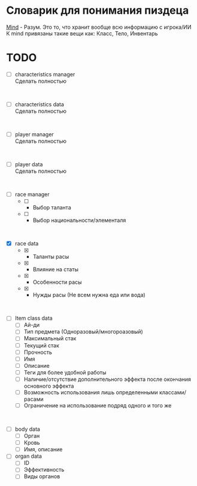 # Словарик для понимания пиздеца

[Mind](https://codeberg.org/themanyfaceddemon/DM-Bot/src/branch/master/entity/mind.py) - Разум. Это то, что хранит вообще всю информацию с игрока/ИИ
К mind привязаны такие вещи как: Класс, Тело, Инвентарь

# TODO
- [ ] characteristics manager<br>
Сделать полностью 
<br>

- [ ] characteristics data<br>
Сделать полностью 
<br>

- [ ] player manager<br>
Сделать полностью
<br>

- [ ] player data<br>
Сделать полностью 
<br>

- [ ] race manager
    - [ ] - Выбор таланта<br>
	- [ ] - Выбор национальности/элементаля<br>
<br>

- [x] race data
    - [x] - Таланты расы<br>
    - [x] - Влияние на статы<br>
    - [x] - Особенности расы<br>
    - [x] - Нужды расы (Не всем нужна еда или вода)<br>
<br>

- [ ] Item class data
	- [ ] Ай-ди<br>
	- [ ] Тип предмета (Одноразовый/многороазовый)<br>
	- [ ] Максимальный стак<br>
	- [ ] Текущий стак<br>
	- [ ] Прочность<br>
	- [ ] Имя<br>
	- [ ] Описание<br>
	- [ ] Теги для более удобной работы<br>
	- [ ] Наличие/отсутствие дополнительного эффекта после окончания основного эффекта<br>
	- [ ] Возможность использования лишь определенными классами/расами<br>
	- [ ] Ограничение на использование подряд одного и того же<br>
<br>

- [ ] body data
	- [ ] Орган<br>
	- [ ] Кровь<br>
	- [ ] Имя, описание<br>

- [ ] organ data
	- [ ] ID<br>
	- [ ] Эффективность<br>
	- [ ] Виды органов<br>